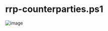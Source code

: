 # rrp-counterparties.ps1

![image](https://user-images.githubusercontent.com/20816/210341058-7c0393e5-5121-404d-bd8e-50591f35a5e9.png)
